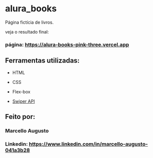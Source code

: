# alura_books
Página fictícia de livros. 

veja o resultado final:

### página: https://alura-books-pink-three.vercel.app

## Ferramentas utilizadas:

* HTML

* CSS

* Flex-box

* <a href="https://swiperjs.com/swiper-api#pagination"> Swiper API </a> 

## Feito por:

### Marcello Augusto

### Linkedin: https://www.linkedin.com/in/marcello-augusto-041a3b28
